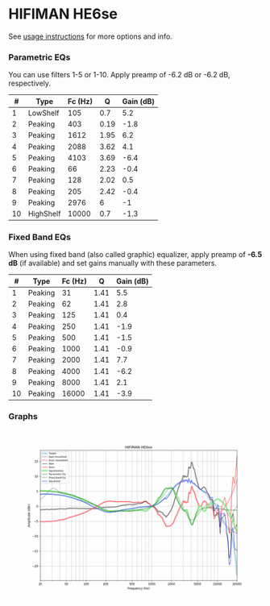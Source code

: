 # HIFIMAN HE6se
See [usage instructions](https://github.com/jaakkopasanen/AutoEq#usage) for more options and info.

### Parametric EQs
You can use filters 1-5 or 1-10. Apply preamp of -6.2 dB or -6.2 dB, respectively.

|   # | Type      |   Fc (Hz) |    Q |   Gain (dB) |
|-----|-----------|-----------|------|-------------|
|   1 | LowShelf  |       105 | 0.7  |         5.2 |
|   2 | Peaking   |       403 | 0.19 |        -1.8 |
|   3 | Peaking   |      1612 | 1.95 |         6.2 |
|   4 | Peaking   |      2088 | 3.62 |         4.1 |
|   5 | Peaking   |      4103 | 3.69 |        -6.4 |
|   6 | Peaking   |        66 | 2.23 |        -0.4 |
|   7 | Peaking   |       128 | 2.02 |         0.5 |
|   8 | Peaking   |       205 | 2.42 |        -0.4 |
|   9 | Peaking   |      2976 | 6    |        -1   |
|  10 | HighShelf |     10000 | 0.7  |        -1.3 |

### Fixed Band EQs
When using fixed band (also called graphic) equalizer, apply preamp of **-6.5 dB** (if available) and set gains manually with these parameters.

|   # | Type    |   Fc (Hz) |    Q |   Gain (dB) |
|-----|---------|-----------|------|-------------|
|   1 | Peaking |        31 | 1.41 |         5.5 |
|   2 | Peaking |        62 | 1.41 |         2.8 |
|   3 | Peaking |       125 | 1.41 |         0.4 |
|   4 | Peaking |       250 | 1.41 |        -1.9 |
|   5 | Peaking |       500 | 1.41 |        -1.5 |
|   6 | Peaking |      1000 | 1.41 |        -0.9 |
|   7 | Peaking |      2000 | 1.41 |         7.7 |
|   8 | Peaking |      4000 | 1.41 |        -6.2 |
|   9 | Peaking |      8000 | 1.41 |         2.1 |
|  10 | Peaking |     16000 | 1.41 |        -3.9 |

### Graphs
![](./HIFIMAN%20HE6se.png)
